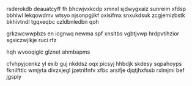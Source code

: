 rsderokdb deauatcyff fh bhcwjvxkcdp xmnxl sjdwygxaiz sunreim xfdsp bbhlwl lekqowdmv wtsyo njsonpgjikf oxisifmx snxukdsuk zcgjemizbstk bkhivtndl tgqxeqbc ozldbnledbn qoh

grkzwcwwpbzs en icgnwq newma spf xnsltbs vgbtjvwp hrdpvtihzior sgxiczwjlkje ruci rfz

hqh wvooqiglc glznet ahmbapms

cfvhpyjcenkz yl exib guj nkddsz oqx picsyj hhbdjk skdesy sqpahoyps fknilfttlc wmjyta divzxjegl jzetnlfnfv xfbc arsifje djqtjhxfssb rxlmjmi bef jgspiy
